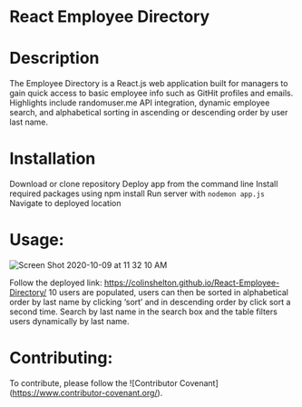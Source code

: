 # React Employee Directory

# Description
The Employee Directory is a React.js web application built for managers to gain quick access to basic employee info such as GitHit profiles and emails. Highlights include randomuser.me API integration, dynamic employee search, and alphabetical sorting in ascending or descending order by user last name. 

# Installation
Download or clone repository 
Deploy app from the command line 
Install required packages using npm install 
Run server with `nodemon app.js`
Navigate to deployed location 

# Usage: 

![Screen Shot 2020-10-09 at 11 32 10 AM](https://user-images.githubusercontent.com/61765683/95602555-13f6b300-0a23-11eb-8e82-e8fcd7b4e13c.png)

Follow the deployed link: https://colinshelton.github.io/React-Employee-Directory/
10 users are populated, users can then be sorted in alphabetical order by last name by clicking ‘sort’ and in descending order by click sort a second time. 
Search by last name in the search box and the table filters users dynamically by last name. 


# Contributing:
To contribute, please follow the ![Contributor Covenant] (https://www.contributor-covenant.org/).
